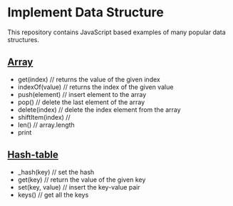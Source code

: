 # Implement Data Structure
This repository contains JavaScript based examples of many popular data structures.

## [Array](./array.js)

 - get(index)  // returns the value of the given index
 - indexOf(value) // returns the index of the given value
 - push(element) // insert element to the array
 - pop() // delete the last element of the array
 - delete(index) // delete the index element from the array
 - shiftItem(index) // 
 - len() // array.length
 - print


## [Hash-table](./hash-table.js)

 - _hash(key)  // set the hash
 - get(key) // return the value of the given key
 - set(key, value) // insert the key-value pair
 - keys() // get all the keys